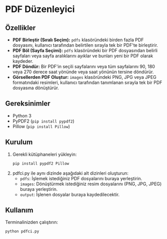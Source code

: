# PDF Düzenleyici

## Özellikler
* **PDF Birleştir (Sıralı Seçim):** `pdfs` klasöründeki birden fazla PDF dosyasını, kullanıcı tarafından belirtilen sırayla tek bir PDF'te birleştirir.
* **PDF Böl (Sayfa Seçimi):** `pdfs` klasöründeki bir PDF dosyasından belirli sayfaları veya sayfa aralıklarını ayıklar ve bunları yeni bir PDF olarak kaydeder.
* **PDF Döndür:** Bir PDF'in seçili sayfalarını veya tüm sayfalarını 90, 180 veya 270 derece saat yönünde veya saat yönünün tersine döndürür.
* **Görsellerden PDF Oluştur:** `images` klasöründeki PNG, JPG veya JPEG formatındaki resimleri, kullanıcı tarafından tanımlanan sırayla tek bir PDF dosyasına dönüştürür.

## Gereksinimler
* Python 3
* PyPDF2 (`pip install pypdf2`)
* Pillow (`pip install Pillow`)

## Kurulum
1. Gerekli kütüphaneleri yükleyin:
    ```bash
    pip install pypdf2 Pillow
    ```
2. pdfci.py ile  aynı dizinde aşağıdaki alt dizinleri oluşturun:
    * `pdfs`: İşlemek istediğiniz PDF dosyalarını buraya yerleştirin.
    * `images`: Dönüştürmek istediğiniz resim dosyalarını (PNG, JPG, JPEG) buraya yerleştirin.
    * `output`: İşlenen dosyalar buraya kaydedilecektir.

## Kullanım
Terminalinizden çalıştırın:
```bash
python pdfci.py